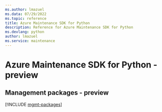 ```yaml
---
ms.author: lmazuel
ms.data: 07/29/2022
ms.topic: reference
title: Azure Maintenance SDK for Python
description: Reference for Azure Maintenance SDK for Python
ms.devlang: python
author: lmazuel
ms.service: maintenance
---
```

# Azure Maintenance SDK for Python - preview

## Management packages - preview
[!INCLUDE [mgmt-packages](maintenance-mgmt-index.md)]